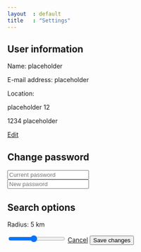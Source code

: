 ```yaml
---
layout  : default
title   : "Settings"
---
```

<div class="container">
    <h2>User information</h2>
    <p><span class="bold">Name: </span><span id="name">placeholder</span></p>
    <p><span class="bold">E-mail address: </span><span id="email">placeholder</span></p>
    <p id="small-margin"><span class="bold">Location: </span></p>
    <p class="location location-street">placeholder 12</p>
    <p class="location location-city">1234 placeholder</p>
    <a href="" class="edit">Edit</a>
    <h2>Change password</h2>
    <div class="form-wrap">
        <form class="settings-form">
            <label for="curr-pw"><i class="fa fa-lock" aria-hidden="true"></i></label><input class="input-settings" type="password" name="curr-pw" placeholder="Current password"><br>
            <label for="new-pw"><i class="fa fa-lock" aria-hidden="true"></i></label><input class="input-settings" type="password" name="new-pw" placeholder="New password"><br>
            <h2>Search options</h2>
            <p><span class="bold">Radius: </span><span id="distance">5 km</span></p>
            <input id="slider" type="range" name="slider" min="1" max="10" step="1" value="5">
            <a class="cancel-link" href="/home.html">Cancel</a>
            <button type="submit" class="settings-btn">Save changes</button>
        </form>
    </div>
</div>
